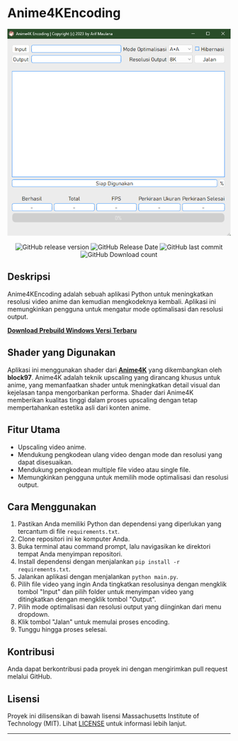 # Anime4KEncoding

<p align="center">
  <img src="window.png" alt="Anime4KEncoding Preview" style="object-fit: cover;">
</p>

<div align="center">
    <img src="https://img.shields.io/github/v/release/Arifmaulanaazis/Anime4KEncoding" alt="GitHub release version">
    <img src="https://img.shields.io/github/release-date/Arifmaulanaazis/Anime4KEncoding" alt="GitHub Release Date">
    <img src="https://img.shields.io/github/last-commit/Arifmaulanaazis/Anime4KEncoding" alt="GitHub last commit">
    <img src="https://img.shields.io/github/downloads/Arifmaulanaazis/Anime4KEncoding/total" alt="GitHub Download count">
</div>

## Deskripsi
Anime4KEncoding adalah sebuah aplikasi Python untuk meningkatkan resolusi video anime dan kemudian mengkodeknya kembali. Aplikasi ini memungkinkan pengguna untuk mengatur mode optimalisasi dan resolusi output.

**[Download Prebuild Windows Versi Terbaru](https://github.com/Arifmaulanaazis/Anime4KEncoding/releases)**

## Shader yang Digunakan
Aplikasi ini menggunakan shader dari **[Anime4K](https://github.com/bloc97/Anime4K)** yang dikembangkan oleh **block97**. Anime4K adalah teknik upscaling yang dirancang khusus untuk anime, yang memanfaatkan shader untuk meningkatkan detail visual dan kejelasan tanpa mengorbankan performa. Shader dari Anime4K memberikan kualitas tinggi dalam proses upscaling dengan tetap mempertahankan estetika asli dari konten anime.

## Fitur Utama
- Upscaling video anime.
- Mendukung pengkodean ulang video dengan mode dan resolusi yang dapat disesuaikan.
- Mendukung pengkodean multiple file video atau single file.
- Memungkinkan pengguna untuk memilih mode optimalisasi dan resolusi output.

## Cara Menggunakan
1. Pastikan Anda memiliki Python dan dependensi yang diperlukan yang tercantum di file `requirements.txt`.
2. Clone repositori ini ke komputer Anda.
3. Buka terminal atau command prompt, lalu navigasikan ke direktori tempat Anda menyimpan repositori.
4. Install dependensi dengan menjalankan `pip install -r requirements.txt`.
5. Jalankan aplikasi dengan menjalankan `python main.py`.
6. Pilih file video yang ingin Anda tingkatkan resolusinya dengan mengklik tombol "Input" dan pilih folder untuk menyimpan video yang ditingkatkan dengan mengklik tombol "Output".
7. Pilih mode optimalisasi dan resolusi output yang diinginkan dari menu dropdown.
8. Klik tombol "Jalan" untuk memulai proses encoding.
9. Tunggu hingga proses selesai.

## Kontribusi
Anda dapat berkontribusi pada proyek ini dengan mengirimkan pull request melalui GitHub.

## Lisensi
Proyek ini dilisensikan di bawah lisensi Massachusetts Institute of Technology (MIT). Lihat [LICENSE](LICENSE) untuk informasi lebih lanjut.

---
